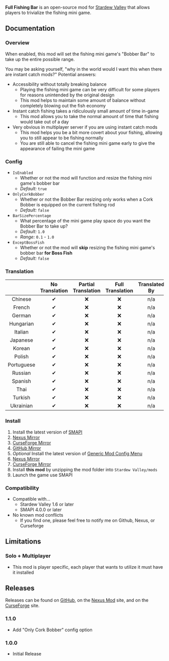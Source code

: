 ﻿**Full Fishing Bar** is an open-source mod for [Stardew Valley](https://stardewvalley.net) that allows players to trivialize the fishing mini game.

## Documentation
### Overview
When enabled, this mod will set the fishing mini game's "Bobber Bar" to take up the entire possible range.

You may be asking yourself, "why in the world would I want this when there are instant catch mods?"
Potential answers:
- Accessibility without totally breaking balance
  - Playing the fishing mini game can be very difficult for some players for reasons unintended by the original design
  - This mod helps to maintain some amount of balance without completely blowing out the fish economy
- Instant catch fishing takes a ridiculously small amount of time in-game
  - This mod allows you to take the normal amount of time that fishing would take out of a day
- Very obvious in multiplayer server if you are using instant catch mods
  - This mod helps you be a bit more covert about your fishing, allowing you to still appear to be fishing normally
  - You are still able to cancel the fishing mini game early to give the appearance of failing the mini game

### Config
- `IsEnabled`
  - Whether or not the mod will function and resize the fishing mini game's bobber bar
  - *Default:* `true`
- `OnlyCorkBobber`
  - Whether or not the Bobber Bar resizing only works when a Cork Bobber is equipped on the current fishing rod
  - *Default:* `false`
- `BarSizePercentage`
  - What percentage of the mini game play space do you want the Bobber Bar to take up?
  - *Default:* `1.0`
  - *Range:* `0.1` - `1.0`
- `ExceptBossFish`
  - Whether or not the mod will **skip** resizing the fishing mini game's bobber bar **for Boss Fish**
  - *Default:* `false`

### Translation
&nbsp;     | No Translation  | Partial Translation  | Full Translation  | Translated By
:--------: | :-------------: | :------------------: | :---------------: | :------------:
Chinese    | ✔              | ❌                   | ❌                | n/a
French     | ✔              | ❌                   | ❌                | n/a
German     | ✔              | ❌                   | ❌                | n/a
Hungarian  | ✔              | ❌                   | ❌                | n/a
Italian    | ✔              | ❌                   | ❌                | n/a
Japanese   | ✔              | ❌                   | ❌                | n/a
Korean     | ✔              | ❌                   | ❌                | n/a
Polish     | ✔              | ❌                   | ❌                | n/a
Portuguese | ✔              | ❌                   | ❌                | n/a
Russian    | ✔              | ❌                   | ❌                | n/a
Spanish    | ✔              | ❌                   | ❌                | n/a
Thai       | ✔              | ❌                   | ❌                | n/a
Turkish    | ✔              | ❌                   | ❌                | n/a
Ukrainian  | ✔              | ❌                   | ❌                | n/a

### Install
1. Install the latest version of [SMAPI](https://smapi.io)
  1. [Nexus Mirror](https://www.nexusmods.com/stardewvalley/mods/2400)
  2. [CurseForge Mirror](https://www.curseforge.com/stardewvalley/utility/smapi)
  3. [GitHub Mirror](https://github.com/Pathoschild/SMAPI/releases)
2. *Optional* Install the latest version of [Generic Mod Config Menu](https://spacechase0.com/mods/stardew-valley/generic-mod-config-menu/)
  1. [Nexus Mirror](https://www.nexusmods.com/stardewvalley/mods/5098)
  2. [CurseForge Mirror](https://www.curseforge.com/stardewvalley/mods/generic-mod-config-menu)
3. Install **this mod** by unzipping the mod folder into `Stardew Valley/mods`
4. Launch the game use SMAPI

### Compatibility
- Compatible with...
  - Stardew Valley 1.6 or later
  - SMAPI 4.0.0 or later
- No known mod conflicts
  - If you find one, please feel free to notify me on Github, Nexus, or Curseforge

## Limitations
### Solo + Multiplayer
- This mod is player specific, each player that wants to utilize it must have it installed

## Releases
Releases can be found on [GitHub](https://github.com/Hedgehog-Technologies/StardewMods/releases), on the [Nexus Mod](https://www.nexusmods.com/stardewvalley/mods/23006) site, and on the [CurseForge](https://www.curseforge.com/stardewvalley/mods/full-fishing-bar) site.
### 1.1.0
- Add "Only Cork Bobber" config option
### 1.0.0
- Initial Release

